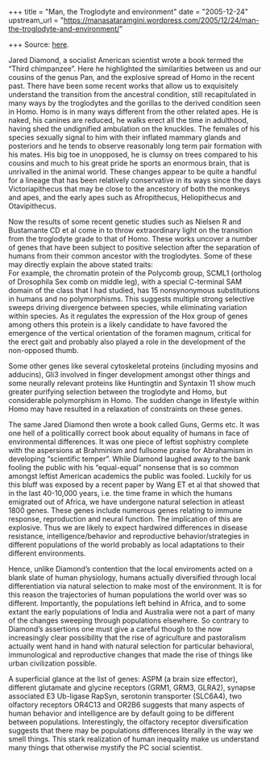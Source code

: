 +++
title = "Man, the Troglodyte and environment"
date = "2005-12-24"
upstream_url = "https://manasataramgini.wordpress.com/2005/12/24/man-the-troglodyte-and-environment/"

+++
Source: [here](https://manasataramgini.wordpress.com/2005/12/24/man-the-troglodyte-and-environment/).

Jared Diamond, a socialist American scientist wrote a book termed the
“Third chimpanzee”. Here he highlighted the similarities between us and
our cousins of the genus Pan, and the explosive spread of Homo in the
recent past. There have been some recent works that allow us to
exquisitely understand the transition from the ancestral condition,
still recapitulated in many ways by the troglodytes and the gorillas to
the derived condition seen in Homo. Homo is in many ways different from
the other related apes. He is naked, his canines are reduced, he walks
erect all the time in adulthood, having shed the undignified ambulation
on the knuckles. The females of his species sexually signal to him with
their inflated mammary glands and posteriors and he tends to observe
reasonably long term pair formation with his mates. His big toe in
unopposed, he is clumsy on trees compared to his cousins and much to his
great pride he sports an enormous brain, that is unrivalled in the
animal world. These changes appear to be quite a handful for a lineage
that has been relatively conservative in its ways since the days
Victoriapithecus that may be close to the ancestory of both the monkeys
and apes, and the early apes such as Afropithecus, Heliopithecus and
Otavipithecus.

Now the results of some recent genetic studies such as Nielsen R and
Bustamante CD et al come in to throw extraordinary light on the
transition from the troglodyte grade to that of Homo. These works
uncover a number of genes that have been subject to positive selection
after the separation of humans from their common ancestor with the
troglodytes. Some of these may directly explain the above stated
traits:  
For example, the chromatin protein of the Polycomb group, SCML1
(ortholog of Drosophila Sex comb on middle leg), with a special
C-terminal SAM domain of the class that I had studied, has 15
nonsynonymous substitutions in humans and no polymorphisms. This
suggests multiple strong selective sweeps driving divergence between
species, while eliminating variation within species. As it regulates the
expression of the Hox group of genes among others this protein is a
likely candidate to have favored the emergence of the vertical
orientation of the foramen magnum, critical for the erect gait and
probably also played a role in the development of the non-opposed thumb.

Some other genes like several cytoskeletal proteins (including myosins
and adducins), Gli3 involved in finger development amongst other things
and some neurally relevant proteins like Huntingtin and Syntaxin 11 show
much greater purifying selection between the troglodyte and Homo, but
considerable polymorphism in Homo. The sudden change in lifestyle within
Homo may have resulted in a relaxation of constraints on these genes.

The same Jared Diamond then wrote a book called Guns, Germs etc. It was
one hell of a politicallly correct book about equality of humans in face
of environmental differences. It was one piece of leftist sophistry
complete with the aspersions at Brahminism and fullsome praise for
Abrahamism in developing “scientific temper”. While Diamond laughed away
to the bank fooling the public with his “equal-equal” nonsense that is
so common amongst leftist American academics the public was fooled.
Luckily for us this bluff was exposed by a recent paper by Wang ET et al
that showed that in the last 40-10,000 years, i.e. the time frame in
which the humans emigrated out of Africa, we have undergone natural
selection in atleast 1800 genes. These genes include numerous genes
relating to immune response, reproduction and neural function. The
implication of this are explosive. Thus we are likely to expect
hardwired differences in disease resistance, intelligence/behavior and
reproductive behavior/strategies in different populations of the world
probably as local adaptations to their different environments.

Hence, unlike Diamond’s contention that the local enviroments acted on a
blank slate of human physiology, humans actually diversified through
local differentiation via natural selection to make most of the
environment. It is for this reason the trajectories of human populations
the world over was so different. Importantly, the populations left
behind in Africa, and to some extant the early populations of India and
Australia were not a part of many of the changes sweeping through
populations elsewhere. So contrary to Diamond’s assertions one must give
a careful though to the now increasingly clear possibility that the rise
of agriculture and pastoralism actually went hand in hand with natural
selection for particular behavioral, immunological and reproductive
changes that made the rise of things like urban civilization possible.

A superficial glance at the list of genes: ASPM (a brain size effector),
different glutamate and glycine receptors (GRM1, GRM3, GLRA2), synapse
associated E3 Ub-ligase RapSyn, serotonin transporter (SLC6A4), two
olfactory receptors OR4C13 and OR2B6 suggests that many aspects of human
behavior and intelligence are by default going to be different between
populations. Interestingly, the olfactory receptor diversification
suggests that there may be populations differences literally in the way
we smell things. This stark realization of human inequality make us
understand many things that otherwise mystify the PC social scientist.

